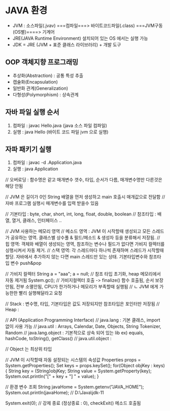 # JAVA 환경 

- JVM  : 소스파일(.jvav) ===컴파일===> 바이트코드파일(.class) ===JVM구동(OS별)====> 기계어
- JRE(JAVA Runtime Environment) 설치되어 있는 OS 에서는 실행 가능
- JDK = JRE (JVM + 표준 클래스 라이브러리) + 개발 도구

## OOP 객체지향 프로그래밍
- 추상화(Abstraction) : 공통 특성 추출
- 캡슐화(Encapsulation)
- 일반화 관계(Generalization)
- 다형성(Polymorphism) : 상속관계

## 자바 파일 실행 순서
1. 컴파일 : javac Hello.java (java 소스 파일 컴파일)
2. 실행 : java Hello (바이트 코드 파일 jvm 으로 실행)

## 자파 패키기 실행
1. 컴파일 : javac -d .Application.java
2. 실행 : java Application

// 오버로딩 : 함수명은 같고 매개변수 갯수, 타입, 순서가 다름, 매개변수명만 다른것은 해당 안됨

// JVM 은 길이가 0인 String 배열을 먼저 생성하고 main 호출시 매개값으로 전달함
// 자바 프로그램 실행시 매개변수를 입력 받을수 있음

// 기본타입 : byte, char, short, int, long, float, double, boolean
// 참조타입 : 배열, 열거, 클래스, 인터페이스 ..

// JVM 사용하는 메모리 영역
// 메소드 영역 : JVM 이 시작할때 생성되고 모든 스레드가 공유하는 영역. 클래스별 상수풀 & 필드/메소드 & 생성자 등을 분류해서 저장됨.
// 힙 영역: 객체와 배열이 생성되는 영역, 참조하는 변수나 필드가 없다면 가비지 컬렉터를 싱행시켜서 자동 제거.
// 스택 영역: 각 스레드마다 하나씩 존재하며 스레드가 시작할때 할당. 자바에서 추가하지 않는 다면 main 스레드만 있는 상태. 기본타입변수와 참조타입 변수 push&pop

// 가비지 컬렉터
String a = "aaa";
a = null; // 참조 타입 초기화, heap 메모리에서 자동 제거됨
System.gc(); // 가비지컬렉터 호출 -> finalize() 함수 호출됨, 순서 보장 안됨, 전부 소멸안됨, CPU가 한가하거나 메모리가 부족할때 실행됨
// ㄴ JVM 에게 가능한한 빨리 실행해달라고 요청

// Stack : 변수명, 타입, 기본타입은 값도 저장되지만 참조타입은 포인터만 저장됨
// Heap :

// API (Application Programming Interface)
// java.lang : 기본 클래스, import 없이 사용 가능
// java.util : Arrays, Calendar, Date, Objects, String Tokenizer, Random
// java.lang.object : 기본적으로 상속 되어 있는 lib ex) equals, hashCode, toString(), getClass()
// java.util.object :

// Object 는 최상위 타입

// JVM 이 시작할때 자동 설정되는 시스템의 속성값
Properties props = System.getProperties();
Set keys = props.keySet();
for(Object objKey : keys) {
    String key = (String)objKey;
    String value = System.getProperty(key);
    System.out.println("[" + key + "] " + value);
}

// 환경 변수 조회
String javaHome = System.getenv("JAVA_HOME");
System.out.println(javaHome); // D:\Java\jdk-11

System.exit(0); // 강제 종료 (정상종료 : 0), checkExit() 메소드 호출됨
